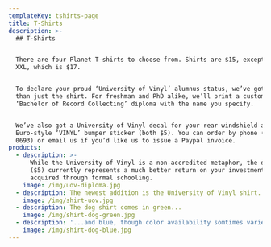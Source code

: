 ```yaml
---
templateKey: tshirts-page
title: T-Shirts
description: >-
  ## T-Shirts


  There are four Planet T-shirts to choose from. Shirts are $15, except size
  XXL, which is $17.


  To declare your proud ‘University of Vinyl’ alumnus status, we’ve got more
  than just the shirt. For freshman and PhD alike, we’ll print a custom
  ‘Bachelor of Record Collecting’ diploma with the name you specify.


  We’ve also got a University of Vinyl decal for your rear windshield and a
  Euro-style ‘VINYL’ bumper sticker (both $5). You can order by phone (617 492
  0693) or email us if you’d like us to issue a Paypal invoice.
products:
  - description: >-
      While the University of Vinyl is a non-accredited metaphor, the diploma
      ($5) currently represents a much better return on your investment than one
      acquired through formal schooling.
    image: /img/uov-diploma.jpg
  - description: The newest addition is the University of Vinyl shirt.
    image: /img/shirt-uov.jpg
  - description: The dog shirt comes in green...
    image: /img/shirt-dog-green.jpg
  - description: '...and blue, though color availability somtimes varies with size.'
    image: /img/shirt-dog-blue.jpg
---
```


